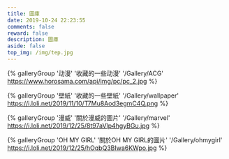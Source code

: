 ```yaml
---
title: 圖庫
date: 2019-10-24 22:23:55
comments: false
reward: false
description: 圖庫
aside: false
top_img: /img/tep.jpg
---
```



{% galleryGroup '动漫' '收藏的一些动漫' '/Gallery/ACG' https://www.horosama.com/api/img/pc/pc_2.jpg %}

{% galleryGroup '壁紙' '收藏的一些壁紙' '/Gallery/wallpaper' https://i.loli.net/2019/11/10/T7Mu8Aod3egmC4Q.png %}

{% galleryGroup '漫威' '關於漫威的圖片' '/Gallery/marvel' https://i.loli.net/2019/12/25/8t97aVlp4hgyBGu.jpg %}

{% galleryGroup 'OH MY GIRL' '關於OH MY GIRL的圖片' '/Gallery/ohmygirl' https://i.loli.net/2019/12/25/hOqbQ3BIwa6KWpo.jpg %}
